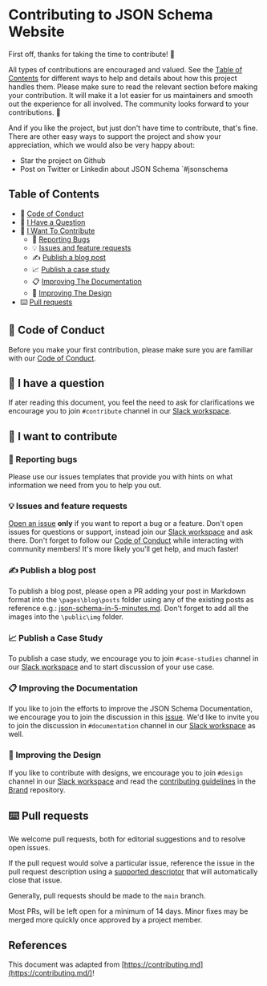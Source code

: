 # Contributing to JSON Schema Website

First off, thanks for taking the time to contribute! 🫶

All types of contributions are encouraged and valued. See the [Table of Contents](#table-of-contents) for different ways to help and details about how this project handles them. Please make sure to read the relevant section before making your contribution. It will make it a lot easier for us maintainers and smooth out the experience for all involved. The community looks forward to your contributions. 🎉

And if you like the project, but just don't have time to contribute, that's fine. There are other easy ways to support the project and show your appreciation, which we would also be very happy about:
- Star the project on Github
- Post on Twitter or Linkedin about JSON Schema `#jsonschema

## Table of Contents

- 🌱 [Code of Conduct](#-code-of-conduct)
- 💬 [I Have a Question](#-i-have-a-question)
- 🍻 [I Want To Contribute](#-i-want-to-contribute)
  - 🐞 [Reporting Bugs](#-reporting-bugs)
  - 💡 [Issues and feature requests](#-suggesting-enhancements)
  - ✍️ [Publish a blog post](#-write-a-blog-post)
  - 📈 [Publish a case study](#-publish-a-case-study)
  - 📋 [Improving The Documentation](#-improving-the-documentation)
  - 🎨 [Improving The Design](#-improving-the-design)
- ⌨️ [Pull requests](#pull-requests)

## 🌱 Code of Conduct

Before you make your first contribution, please make sure you are familiar with our [Code of Conduct](https://github.com/json-schema-org/.github/blob/main/CODE_OF_CONDUCT.md).

## 💬 I have a question

If ater reading this document, you feel the need to ask for clarifications we encourage you to join `#contribute` channel in our [Slack workspace](https://json-schema.slack.com/join/shared_invite/zt-1ywpdj4yd-bXiBLjYEbKWUjzon0qiY9Q#/shared-invite/email).

## 🍻 I want to contribute

### 🐞 Reporting bugs

Please use our issues templates that provide you with hints on what information we need from you to help you out.

### 💡 Issues and feature requests

[Open an issue](https://github.com/json-schema-org/website/issues/new) **only** if you want to report a bug or a feature. Don't open issues for questions or support, instead join our [Slack workspace](https://www.json-schema.org/slack) and ask there. Don't forget to follow our [Code of Conduct](https://github.com/json-schema-org/.github/blob/main/CODE_OF_CONDUCT.md) while interacting with community members! It's more likely you'll get help, and much faster!

### ✍️ Publish a blog post

To publish a blog post, please open a PR adding your post in Markdown format into the `\pages\blog\posts` folder using any of the existing posts as reference e.g.: [json-schema-in-5-minutes.md](https://github.com/json-schema-org/website/blob/main/pages/blog/posts/json-schema-in-5-minutes.md?plain=1). Don't forget to add all the images into the `\public\img` folder.

### 📈 Publish a Case Study

To publish a case study, we encourage you to join `#case-studies` channel in our [Slack workspace](https://json-schema.slack.com/join/shared_invite/zt-1ywpdj4yd-bXiBLjYEbKWUjzon0qiY9Q#/shared-invite/email) and to start discussion of your use case.

### 📋 Improving the Documentation

If you like to join the efforts to improve the JSON Schema Documentation, we encourage you to join the discussion in this [issue](https://github.com/json-schema-org/community/issues/421). We'd like to invite you to join the discussion in `#documentation` channel in our [Slack workspace](https://json-schema.slack.com/join/shared_invite/zt-1ywpdj4yd-bXiBLjYEbKWUjzon0qiY9Q#/shared-invite/email) as well.

### 🎨 Improving the Design

If you like to contribute with designs, we encourage you to join `#design` channel in our [Slack workspace](https://json-schema.slack.com/join/shared_invite/zt-1ywpdj4yd-bXiBLjYEbKWUjzon0qiY9Q#/shared-invite/email) and read the [contributing guidelines](https://github.com/json-schema-org/brand/blob/master/CONTRIBUTING.md) in the [Brand](https://github.com/json-schema-org/brand) repository.

## ⌨️ Pull requests

We welcome pull requests, both for editorial suggestions and to resolve open issues.

If the pull request would solve a particular issue, reference the issue in the pull request description using a [supported descriptor](https://docs.github.com/en/issues/tracking-your-work-with-issues/linking-a-pull-request-to-an-issue#linking-a-pull-request-to-an-issue-using-a-keyword) that will automatically close that issue.

Generally, pull requests should be made to the `main` branch.

Most PRs, will be left open for a minimum of 14 days.  Minor fixes may be merged more quickly once approved by a project member.

## References 
This document was adapted from [https://contributing.md](https://contributing.md/)!






